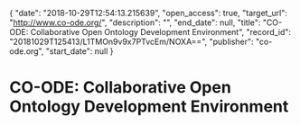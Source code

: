 {
  "date": "2018-10-29T12:54:13.215639", 
  "open_access": true, 
  "target_url": "http://www.co-ode.org/", 
  "description": "", 
  "end_date": null, 
  "title": "CO-ODE: Collaborative Open Ontology Development Environment", 
  "record_id": "20181029T125413/L1TMOn9v9x7PTvcEm/NOXA==", 
  "publisher": "co-ode.org", 
  "start_date": null
}

# CO-ODE: Collaborative Open Ontology Development Environment

